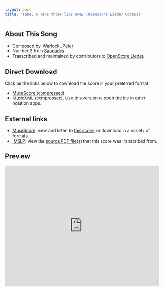 ```yaml
---
layout: post
title: 'Take, o take those lips away (OpenScore Lieder Corpus)'
---
```


## About This Song

- Composed by: [Warlock,_Peter](https://fourscoreandmore.org/openscore/lieder/Warlock,_Peter)
- Number 2 from [Saudades](https://fourscoreandmore.org/openscore/lieder/Warlock,_Peter/Saudades)
- Transcribed and maintained by contributors to [OpenScore Lieder].

[OpenScore Lieder]: https://musescore.com/openscore-lieder-corpus

## Direct Download

Click on the links below to download the score in your preferred format:
- [MuseScore (compressed)](https://github.com/openscore/lieder/blob/main/scores/Warlock,_Peter/Saudades/2_Take,_o_take_those_lips_away/lc6439639.mscz?raw=true).
- [MusicXML (compressed)](https://github.com/openscore/lieder/blob/main/scores/Warlock,_Peter/Saudades/2_Take,_o_take_those_lips_away/lc6439639.mxl?raw=true). Use this version to open the file in other notation apps.

## External links

- [MuseScore]: view and listen to [this score][MuseScore], or download in a variety of formats.
- [IMSLP]: view the [source PDF file(s)][IMSLP] that this score was transcribed from.

[MuseScore]: https://musescore.com/score/6439639
[IMSLP]: https://imslp.org/wiki/Special:ReverseLookup/476180

## Preview

<iframe width="100%" height="394" src="https://musescore.com/openscore-lieder-corpus/scores/6439639/embed" frameborder="0" allowfullscreen allow="autoplay; fullscreen"></iframe>
